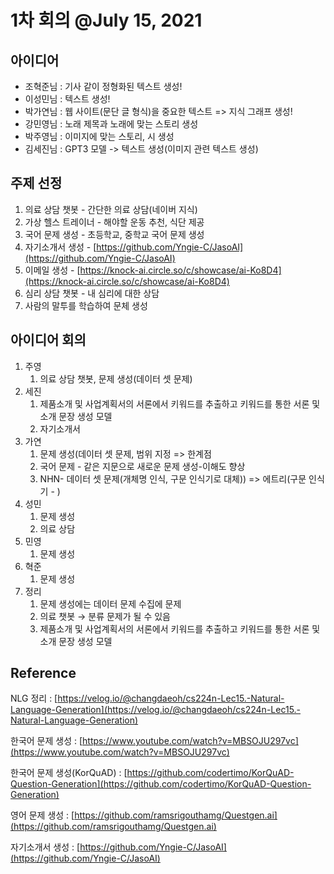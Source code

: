 # 1차 회의 @July 15, 2021

## 아이디어

- 조혁준님 : 기사 같이 정형화된 텍스트 생성!
- 이성민님 : 텍스트 생성!
- 박가연님 : 웹 사이트(문단 글 형식)을 중요한 텍스트 => 지식 그래프 생성!
- 강민영님 : 노래 제목과 노래에 맞는 스토리 생성
- 박주영님 : 이미지에 맞는 스토리, 시 생성
- 김세진님 : GPT3 모델 -> 텍스트 생성(이미지 관련 텍스트 생성)

## 주제 선정

1. 의료 상담 챗봇 - 간단한 의료 상담(네이버 지식)
2. 가상 헬스 트레이너 - 해야할 운동 추천, 식단 제공
3. 국어 문제 생성 - 초등학교, 중학교 국어 문제 생성
4. 자기소개서 생성 - [https://github.com/Yngie-C/JasoAI](https://github.com/Yngie-C/JasoAI)
5. 이메일 생성 - [https://knock-ai.circle.so/c/showcase/ai-Ko8D4](https://knock-ai.circle.so/c/showcase/ai-Ko8D4)
6. 심리 상담 챗봇 - 내 심리에 대한 상담
7. 사람의 말투를 학습하여 문체 생성

## 아이디어 회의

1. 주영 
    1. 의료 상담 챗봇, 문제 생성(데이터 셋 문제)
2. 세진 
    1. 제품소개 및 사업계획서의 서론에서 키워드를 추출하고 키워드를 통한 서론 및 소개 문장 생성 모델
    2. 자기소개서
3. 가연
    1. 문제 생성(데이터 셋 문제, 범위 지정 => 한계점
    2. 국어 문제 - 같은 지문으로 새로운 문제 생성-이해도 향상
    3. NHN- 데이터 셋 문제(개체명 인식, 구문 인식기로 대체)) => 에트리(구문 인식기 - )
4. 성민
    1. 문제 생성
    2. 의료 상담
5. 민영
    1. 문제 생성
6. 혁준
    1. 문제 생성
7. 정리
    1. 문제 생성에는 데이터 문제 수집에 문제
    2. 의료 챗봇 → 분류 문제가 될 수 있음
    3. 제품소개 및 사업계획서의 서론에서 키워드를 추출하고 키워드를 통한 서론 및 소개 문장 생성 모델

## Reference

NLG 정리 : [https://velog.io/@changdaeoh/cs224n-Lec15.-Natural-Language-Generation](https://velog.io/@changdaeoh/cs224n-Lec15.-Natural-Language-Generation)

한국어 문제 생성 : [https://www.youtube.com/watch?v=MBSOJU297vc](https://www.youtube.com/watch?v=MBSOJU297vc)

한국어 문제 생성(KorQuAD) : [https://github.com/codertimo/KorQuAD-Question-Generation](https://github.com/codertimo/KorQuAD-Question-Generation)

영어 문제 생성 : [https://github.com/ramsrigouthamg/Questgen.ai](https://github.com/ramsrigouthamg/Questgen.ai)

자기소개서 생성 : [https://github.com/Yngie-C/JasoAI](https://github.com/Yngie-C/JasoAI)
